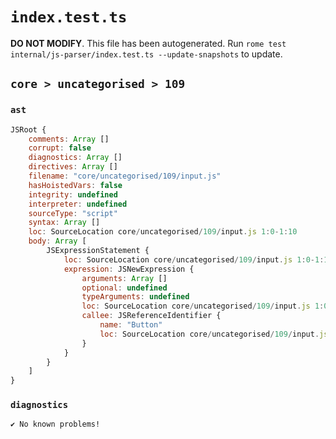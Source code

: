 # `index.test.ts`

**DO NOT MODIFY**. This file has been autogenerated. Run `rome test internal/js-parser/index.test.ts --update-snapshots` to update.

## `core > uncategorised > 109`

### `ast`

```javascript
JSRoot {
	comments: Array []
	corrupt: false
	diagnostics: Array []
	directives: Array []
	filename: "core/uncategorised/109/input.js"
	hasHoistedVars: false
	integrity: undefined
	interpreter: undefined
	sourceType: "script"
	syntax: Array []
	loc: SourceLocation core/uncategorised/109/input.js 1:0-1:10
	body: Array [
		JSExpressionStatement {
			loc: SourceLocation core/uncategorised/109/input.js 1:0-1:10
			expression: JSNewExpression {
				arguments: Array []
				optional: undefined
				typeArguments: undefined
				loc: SourceLocation core/uncategorised/109/input.js 1:0-1:10
				callee: JSReferenceIdentifier {
					name: "Button"
					loc: SourceLocation core/uncategorised/109/input.js 1:4-1:10 (Button)
				}
			}
		}
	]
}
```

### `diagnostics`

```
✔ No known problems!

```
